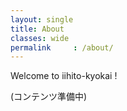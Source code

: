 ```yaml
---
layout: single
title: About
classes: wide
permalink     : /about/
---
```


Welcome to iihito-kyokai !

(コンテンツ準備中)